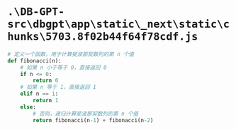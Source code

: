 # `.\DB-GPT-src\dbgpt\app\static\_next\static\chunks\5703.8f02b44f64f78cdf.js`

```py
# 定义一个函数，用于计算斐波那契数列的第 n 个值
def fibonacci(n):
    # 如果 n 小于等于 0，直接返回 0
    if n <= 0:
        return 0
    # 如果 n 等于 1，直接返回 1
    elif n == 1:
        return 1
    else:
        # 否则，递归计算斐波那契数列的第 n 个值
        return fibonacci(n-1) + fibonacci(n-2)
```